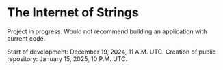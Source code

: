 # The Internet of Strings
Project in progress. Would not recommend building an application with current code.

Start of development: December 19, 2024, 11 A.M. UTC.
Creation of public repository: January 15, 2025, 10 P.M. UTC.
